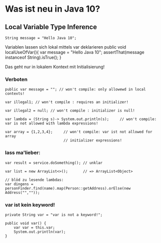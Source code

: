 # Was ist neu in Java 10?

## Local Variable Type Inference

    String message = "Hello Java 10";

Variablen lassen sich lokal mittels var deklarieren
    public void localUseOfVar(){
        var message = "Hello Java 10";
        assertThat(message instanceof String).isTrue();
    }

Das geht nur in lokalem Kontext mit Initialisierung!
### Verboten

    public var message = ""; // won't compile: only allowewd in local contexts!

    var illegal1; // won't compile : requires an initializer!

    var illegal2 = null; // won't compile : initializer is null!

    var lambda = (String s)-> System.out.println(s);     // won't compile: var is not allowed with lambda expressions!

    var array = {1,2,3,4};     // won't compile: var ist not allowed for array
                               // initializer expressions!
### lass ma'lieber:

    var result = service.doSomething(); // unklar

    var list = new ArrayList<>();       // => ArrayList<Object>

    // blöd zu lesende lambdas:
    var dingens = personFinder.find(name).map(Person::getAddress).orElse(new Address("",""));

###  var ist kein keyword!

    private String var = "var is not a keyword!";
    
    public void var() {
        var var = this.var;
        System.out.println(var);
    }
    